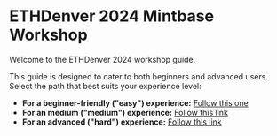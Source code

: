 # ETHDenver 2024 Mintbase Workshop

Welcome to the ETHDenver 2024 workshop guide.

This guide is designed to cater to both beginners and advanced users. Select the path that best suits your experience level:

- **For a beginner-friendly ("easy") experience:** [Follow this one](/easy/README.md)
- **For an medium ("medium") experience:** [Follow this link](/medium/README.md)
- **For an advanced ("hard") experience:** [Follow this link](/hard/README.md)
